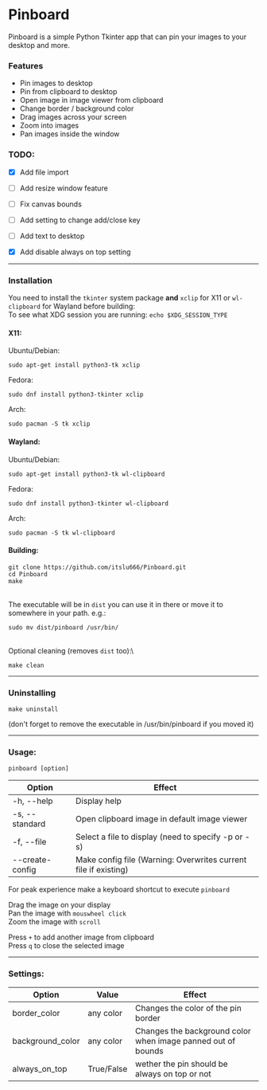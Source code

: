 # Pinboard
Pinboard is a simple Python Tkinter app that can pin your images to your desktop and more.

### Features
- Pin images to desktop
- Pin from clipboard to desktop
- Open image in image viewer from clipboard
- Change border / background color
- Drag images across your screen
- Zoom into images
- Pan images inside the window

### TODO:
- [x] Add file import
- [ ] Add resize window feature
- [ ] Fix canvas bounds
- [ ] Add setting to change add/close key
- [ ] Add text to desktop
- [x] Add disable always on top setting


---
### Installation
You need to install the `tkinter` system package **and** `xclip` for X11 or `wl-clipboard` for Wayland before building:\
To see what XDG session you are running: `echo $XDG_SESSION_TYPE`

#### X11:
Ubuntu/Debian: 

    sudo apt-get install python3-tk xclip

Fedora:

    sudo dnf install python3-tkinter xclip

Arch: 
    
    sudo pacman -S tk xclip

#### Wayland:
Ubuntu/Debian: 

    sudo apt-get install python3-tk wl-clipboard

Fedora: 

    sudo dnf install python3-tkinter wl-clipboard

Arch:

    sudo pacman -S tk wl-clipboard

#### Building:
    git clone https://github.com/itslu666/Pinboard.git
    cd Pinboard
    make
\
The executable will be in `dist` you can use it in there or move it to somewhere in your path. e.g.:
        
    sudo mv dist/pinboard /usr/bin/
\
Optional cleaning (removes `dist` too):\

    make clean

---
### Uninstalling
    make uninstall
(don't forget to remove the executable in /usr/bin/pinboard if you moved it)

---
### Usage:
    pinboard [option]
Option |   Effect
--  |   --
-h, --help  |   Display help
-s, --standard  | Open clipboard image in default image viewer
-f, --file  |   Select a file to display (need to specify -p or -s)
--create-config |   Make config file (Warning: Overwrites current file if existing)

For peak experience make a keyboard shortcut to execute `pinboard`

Drag the image on your display\
Pan the image with `mouswheel click`\
Zoom the image with `scroll`

Press `+` to add another image from clipboard\
Press `q` to close the selected image

---
### Settings:
Option  |   Value   |   Effect
--  |   --  |   --
border_color    |   any color   |   Changes the color of the pin border
background_color    |   any color   |   Changes the background color when image panned out of bounds
always_on_top   |   True/False  |   wether the pin should be always on top or not